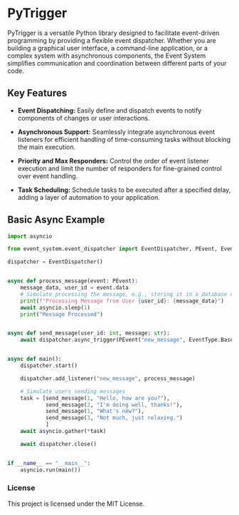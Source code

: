 # PyTrigger

PyTrigger is a versatile Python library designed to facilitate event-driven programming by providing a flexible event dispatcher. Whether you are building a graphical user interface, a command-line application, or a complex system with asynchronous components, the Event System simplifies communication and coordination between different parts of your code.

## Key Features
* **Event Dispatching:** Easily define and dispatch events to notify components of changes or user interactions.

* **Asynchronous Support:** Seamlessly integrate asynchronous event listeners for efficient handling of time-consuming tasks without blocking the main execution.

* **Priority and Max Responders:** Control the order of event listener execution and limit the number of responders for fine-grained control over event handling.
 
* **Task Scheduling:** Schedule tasks to be executed after a specified delay, adding a layer of automation to your application.
## Basic Async Example

```python
import asyncio

from event_system.event_dispatcher import EventDispatcher, PEvent, EventType

dispatcher = EventDispatcher()


async def process_message(event: PEvent):
    message_data, user_id = event.data
    # Simulate processing the message, e.g., storing it in a database or applying business logic
    print(f"Processing Message from User {user_id}: {message_data}")
    await asyncio.sleep(1)
    print("Message Processed")


async def send_message(user_id: int, message: str):
    await dispatcher.async_trigger(PEvent("new_message", EventType.Base, data=(message, user_id)))


async def main():
    dispatcher.start()

    dispatcher.add_listener("new_message", process_message)

    # Simulate users sending messages
    task = [send_message(1, "Hello, how are you?"),
            send_message(2, "I'm doing well, thanks!"),
            send_message(1, "What's new?"),
            send_message(3, "Not much, just relaxing.")
            ]
    await asyncio.gather(*task)

    await dispatcher.close()


if __name__ == "__main__":
    asyncio.run(main())
```

### License
This project is licensed under the MIT License.
